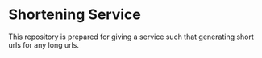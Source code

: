 # Shortening Service

This repository is prepared for giving a service such that generating short urls for any long urls.

